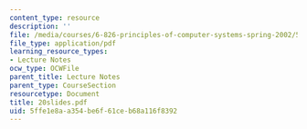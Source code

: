 ```yaml
---
content_type: resource
description: ''
file: /media/courses/6-826-principles-of-computer-systems-spring-2002/5ffe1e8aa354be6f61ceb68a116f8392_20slides.pdf
file_type: application/pdf
learning_resource_types:
- Lecture Notes
ocw_type: OCWFile
parent_title: Lecture Notes
parent_type: CourseSection
resourcetype: Document
title: 20slides.pdf
uid: 5ffe1e8a-a354-be6f-61ce-b68a116f8392
---
```

